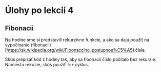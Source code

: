 # Úlohy po lekcií 4

## Fibonacii
Na hodine sme si predstavili rekurzívne funkcie, a ako sa dajú použiť na vypočínanie (fibonacii)[https://sk.wikipedia.org/wiki/Fibonacciho_postupnos%C5%A5] čísla.

Skús prepísať kód z hodiny tak, aby sa fibonacii číslo počítalo bez rekurzie. Namiesto rekuzie, skús použiť `for` cyklus.

